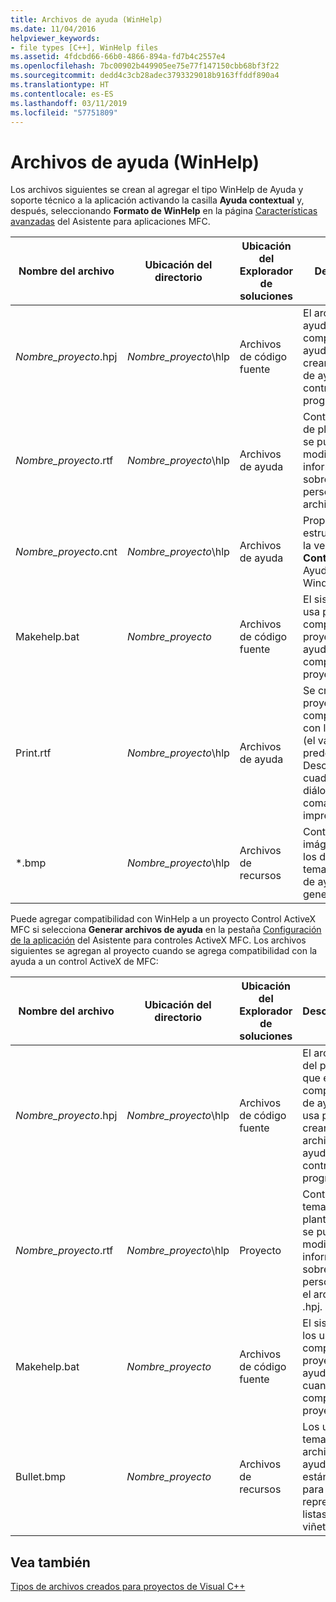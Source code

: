 ```yaml
---
title: Archivos de ayuda (WinHelp)
ms.date: 11/04/2016
helpviewer_keywords:
- file types [C++], WinHelp files
ms.assetid: 4fdcbd66-66b0-4866-894a-fd7b4c2557e4
ms.openlocfilehash: 7bc00902b449905ee75e77f147150cbb68bf3f22
ms.sourcegitcommit: dedd4c3cb28adec3793329018b9163ffddf890a4
ms.translationtype: HT
ms.contentlocale: es-ES
ms.lasthandoff: 03/11/2019
ms.locfileid: "57751809"
---
```

# <a name="help-files-winhelp"></a>Archivos de ayuda (WinHelp)

Los archivos siguientes se crean al agregar el tipo WinHelp de Ayuda y soporte técnico a la aplicación activando la casilla **Ayuda contextual** y, después, seleccionando **Formato de WinHelp** en la página [Características avanzadas](../mfc/reference/advanced-features-mfc-application-wizard.md) del Asistente para aplicaciones MFC.

|Nombre del archivo|Ubicación del directorio|Ubicación del Explorador de soluciones|Descripción|
|---------------|------------------------|--------------------------------|-----------------|
|*Nombre_proyecto*.hpj|*Nombre_proyecto*\hlp|Archivos de código fuente|El archivo de ayuda que el compilador de ayuda usa para crear el archivo de ayuda del control o el programa.|
|*Nombre_proyecto*.rtf|*Nombre_proyecto*\hlp|Archivos de ayuda|Contiene temas de plantilla que se pueden modificar e información sobre cómo personalizar el archivo .hpj.|
|*Nombre_proyecto*.cnt|*Nombre_proyecto*\hlp|Archivos de ayuda|Proporciona la estructura para la ventana **Contenido** en la Ayuda de Windows.|
|Makehelp.bat|*Nombre_proyecto*|Archivos de código fuente|El sistema los usa para compilar el proyecto de ayuda cuando se compila el proyecto.|
|Print.rtf|*Nombre_proyecto*\hlp|Archivos de ayuda|Se crea si el proyecto incluye compatibilidad con la impresión (el valor predeterminado). Describe los cuadros de diálogo y comandos de impresión.|
|*.bmp|*Nombre_proyecto*\hlp|Archivos de recursos|Contienen imágenes para los diferentes temas de archivo de ayuda generados.|

Puede agregar compatibilidad con WinHelp a un proyecto Control ActiveX MFC si selecciona **Generar archivos de ayuda** en la pestaña [Configuración de la aplicación](../mfc/reference/application-settings-mfc-activex-control-wizard.md) del Asistente para controles ActiveX MFC. Los archivos siguientes se agregan al proyecto cuando se agrega compatibilidad con la ayuda a un control ActiveX de MFC:

|Nombre del archivo|Ubicación del directorio|Ubicación del Explorador de soluciones|Descripción|
|---------------|------------------------|--------------------------------|-----------------|
|*Nombre_proyecto*.hpj|*Nombre_proyecto*\hlp|Archivos de código fuente|El archivo del proyecto que el compilador de ayuda usa para crear el archivo de ayuda del control o el programa.|
|*Nombre_proyecto*.rtf|*Nombre_proyecto*\hlp|Proyecto|Contiene temas de plantilla que se pueden modificar e información sobre cómo personalizar el archivo .hpj.|
|Makehelp.bat|*Nombre_proyecto*|Archivos de código fuente|El sistema los usa para compilar el proyecto de ayuda cuando se compila el proyecto.|
|Bullet.bmp|*Nombre_proyecto*|Archivos de recursos|Los usan los temas del archivo de ayuda estándar para representar listas con viñetas.|

## <a name="see-also"></a>Vea también

[Tipos de archivos creados para proyectos de Visual C++](../ide/file-types-created-for-visual-cpp-projects.md)
